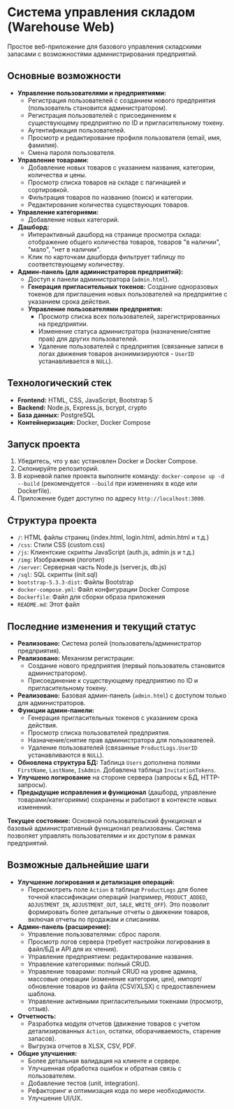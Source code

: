 # Система управления складом (Warehouse Web)

Простое веб-приложение для базового управления складскими запасами с возможностями администрирования предприятий.

## Основные возможности

*   **Управление пользователями и предприятиями:**
    *   Регистрация пользователей с созданием нового предприятия (пользователь становится администратором).
    *   Регистрация пользователей с присоединением к существующему предприятию по ID и пригласительному токену.
    *   Аутентификация пользователей.
    *   Просмотр и редактирование профиля пользователя (email, имя, фамилия).
    *   Смена пароля пользователя.
*   **Управление товарами:**
    *   Добавление новых товаров с указанием названия, категории, количества и цены.
    *   Просмотр списка товаров на складе с пагинацией и сортировкой.
    *   Фильтрация товаров по названию (поиск) и категории.
    *   Редактирование количества существующих товаров.
*   **Управление категориями:**
    *   Добавление новых категорий.
*   **Дашборд:**
    *   Интерактивный дашборд на странице просмотра склада: отображение общего количества товаров, товаров "в наличии", "мало", "нет в наличии".
    *   Клик по карточкам дашборда фильтрует таблицу по соответствующему количеству.
*   **Админ-панель (для администраторов предприятий):**
    *   Доступ к панели администратора (`admin.html`).
    *   **Генерация пригласительных токенов:** Создание одноразовых токенов для приглашения новых пользователей на предприятие с указанием срока действия.
    *   **Управление пользователями предприятия:**
        *   Просмотр списка всех пользователей, зарегистрированных на предприятии.
        *   Изменение статуса администратора (назначение/снятие прав) для других пользователей.
        *   Удаление пользователей с предприятия (связанные записи в логах движения товаров анонимизируются - `UserID` устанавливается в `NULL`).

## Технологический стек

*   **Frontend:** HTML, CSS, JavaScript, Bootstrap 5
*   **Backend:** Node.js, Express.js, bcrypt, crypto
*   **База данных:** PostgreSQL
*   **Контейнеризация:** Docker, Docker Compose

## Запуск проекта

1.  Убедитесь, что у вас установлен Docker и Docker Compose.
2.  Склонируйте репозиторий.
3.  В корневой папке проекта выполните команду: `docker-compose up -d --build` (рекомендуется `--build` при изменениях в коде или Dockerfile).
4.  Приложение будет доступно по адресу `http://localhost:3000`.

## Структура проекта

*   `/`: HTML файлы страниц (index.html, login.html, admin.html и т.д.)
*   `/css`: Стили CSS (custom.css)
*   `/js`: Клиентские скрипты JavaScript (auth.js, admin.js и т.д.)
*   `/img`: Изображения (логотип)
*   `/server`: Серверная часть Node.js (server.js, db.js)
*   `/sql`: SQL скрипты (init.sql)
*   `bootstrap-5.3.3-dist`: Файлы Bootstrap
*   `docker-compose.yml`: Файл конфигурации Docker Compose
*   `Dockerfile`: Файл для сборки образа приложения
*   `README.md`: Этот файл

## Последние изменения и текущий статус

*   **Реализовано:** Система ролей (пользователь/администратор предприятия).
*   **Реализовано:** Механизм регистрации:
    *   Создание нового предприятия (первый пользователь становится администратором).
    *   Присоединение к существующему предприятию по ID и пригласительному токену.
*   **Реализовано:** Базовая админ-панель (`admin.html`) с доступом только для администраторов.
*   **Функции админ-панели:**
    *   Генерация пригласительных токенов с указанием срока действия.
    *   Просмотр списка пользователей предприятия.
    *   Назначение/снятие прав администратора для пользователей.
    *   Удаление пользователей (связанные `ProductLogs.UserID` устанавливаются в `NULL`).
*   **Обновлена структура БД:** Таблица `Users` дополнена полями `FirstName`, `LastName`, `IsAdmin`. Добавлена таблица `InvitationTokens`.
*   **Улучшено логирование** на стороне сервера (запросы к БД, HTTP-запросы).
*   **Предыдущие исправления и функционал** (дашборд, управление товарами/категориями) сохранены и работают в контексте новых изменений.

**Текущее состояние:** Основной пользовательский функционал и базовый административный функционал реализованы. Система позволяет управлять пользователями и их доступом в рамках предприятий.

## Возможные дальнейшие шаги

*   **Улучшение логирования и детализация операций:**
    *   Пересмотреть поле `Action` в таблице `ProductLogs` для более точной классификации операций (например, `PRODUCT_ADDED`, `ADJUSTMENT_IN`, `ADJUSTMENT_OUT`, `SALE`, `WRITE_OFF`). Это позволит формировать более детальные отчеты о движении товаров, включая отчеты по продажам и списаниям.
*   **Админ-панель (расширение):**
    *   Управление пользователями: сброс пароля.
    *   Просмотр логов сервера (требует настройки логирования в файл/БД и API для их чтения).
    *   Управление предприятием: редактирование названия.
    *   Управление категориями: полный CRUD.
    *   Управление товарами: полный CRUD на уровне админа, массовые операции (изменение категории, цен), импорт/обновление товаров из файла (CSV/XLSX) с предоставлением шаблона.
    *   Управление активными пригласительными токенами (просмотр, отзыв).
*   **Отчетность:**
    *   Разработка модуля отчетов (движение товаров с учетом детализированных `Action`, остатки, оборачиваемость, старение запасов).
    *   Выгрузка отчетов в XLSX, CSV, PDF.
*   **Общие улучшения:**
    *   Более детальная валидация на клиенте и сервере.
    *   Улучшенная обработка ошибок и обратная связь с пользователем.
    *   Добавление тестов (unit, integration).
    *   Рефакторинг и оптимизация кода по мере необходимости.
    *   Улучшение UI/UX. 